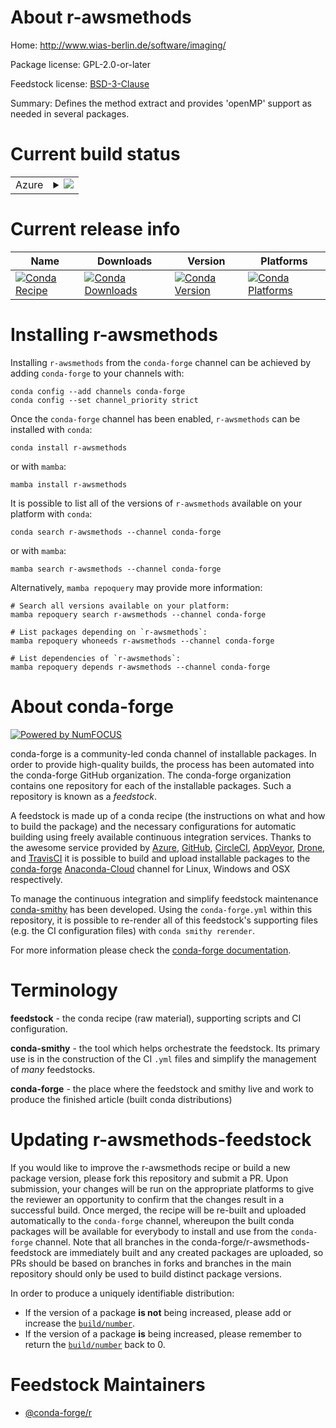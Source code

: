 About r-awsmethods
==================

Home: http://www.wias-berlin.de/software/imaging/

Package license: GPL-2.0-or-later

Feedstock license: [BSD-3-Clause](https://github.com/conda-forge/r-awsmethods-feedstock/blob/main/LICENSE.txt)

Summary: Defines the method extract and provides 'openMP' support as needed in several packages.

Current build status
====================


<table>
    
  <tr>
    <td>Azure</td>
    <td>
      <details>
        <summary>
          <a href="https://dev.azure.com/conda-forge/feedstock-builds/_build/latest?definitionId=3337&branchName=main">
            <img src="https://dev.azure.com/conda-forge/feedstock-builds/_apis/build/status/r-awsmethods-feedstock?branchName=main">
          </a>
        </summary>
        <table>
          <thead><tr><th>Variant</th><th>Status</th></tr></thead>
          <tbody><tr>
              <td>linux_64_r_base4.1</td>
              <td>
                <a href="https://dev.azure.com/conda-forge/feedstock-builds/_build/latest?definitionId=3337&branchName=main">
                  <img src="https://dev.azure.com/conda-forge/feedstock-builds/_apis/build/status/r-awsmethods-feedstock?branchName=main&jobName=linux&configuration=linux_64_r_base4.1" alt="variant">
                </a>
              </td>
            </tr><tr>
              <td>linux_64_r_base4.2</td>
              <td>
                <a href="https://dev.azure.com/conda-forge/feedstock-builds/_build/latest?definitionId=3337&branchName=main">
                  <img src="https://dev.azure.com/conda-forge/feedstock-builds/_apis/build/status/r-awsmethods-feedstock?branchName=main&jobName=linux&configuration=linux_64_r_base4.2" alt="variant">
                </a>
              </td>
            </tr><tr>
              <td>osx_64_r_base4.1</td>
              <td>
                <a href="https://dev.azure.com/conda-forge/feedstock-builds/_build/latest?definitionId=3337&branchName=main">
                  <img src="https://dev.azure.com/conda-forge/feedstock-builds/_apis/build/status/r-awsmethods-feedstock?branchName=main&jobName=osx&configuration=osx_64_r_base4.1" alt="variant">
                </a>
              </td>
            </tr><tr>
              <td>osx_64_r_base4.2</td>
              <td>
                <a href="https://dev.azure.com/conda-forge/feedstock-builds/_build/latest?definitionId=3337&branchName=main">
                  <img src="https://dev.azure.com/conda-forge/feedstock-builds/_apis/build/status/r-awsmethods-feedstock?branchName=main&jobName=osx&configuration=osx_64_r_base4.2" alt="variant">
                </a>
              </td>
            </tr><tr>
              <td>win_64</td>
              <td>
                <a href="https://dev.azure.com/conda-forge/feedstock-builds/_build/latest?definitionId=3337&branchName=main">
                  <img src="https://dev.azure.com/conda-forge/feedstock-builds/_apis/build/status/r-awsmethods-feedstock?branchName=main&jobName=win&configuration=win_64_" alt="variant">
                </a>
              </td>
            </tr>
          </tbody>
        </table>
      </details>
    </td>
  </tr>
</table>

Current release info
====================

| Name | Downloads | Version | Platforms |
| --- | --- | --- | --- |
| [![Conda Recipe](https://img.shields.io/badge/recipe-r--awsmethods-green.svg)](https://anaconda.org/conda-forge/r-awsmethods) | [![Conda Downloads](https://img.shields.io/conda/dn/conda-forge/r-awsmethods.svg)](https://anaconda.org/conda-forge/r-awsmethods) | [![Conda Version](https://img.shields.io/conda/vn/conda-forge/r-awsmethods.svg)](https://anaconda.org/conda-forge/r-awsmethods) | [![Conda Platforms](https://img.shields.io/conda/pn/conda-forge/r-awsmethods.svg)](https://anaconda.org/conda-forge/r-awsmethods) |

Installing r-awsmethods
=======================

Installing `r-awsmethods` from the `conda-forge` channel can be achieved by adding `conda-forge` to your channels with:

```
conda config --add channels conda-forge
conda config --set channel_priority strict
```

Once the `conda-forge` channel has been enabled, `r-awsmethods` can be installed with `conda`:

```
conda install r-awsmethods
```

or with `mamba`:

```
mamba install r-awsmethods
```

It is possible to list all of the versions of `r-awsmethods` available on your platform with `conda`:

```
conda search r-awsmethods --channel conda-forge
```

or with `mamba`:

```
mamba search r-awsmethods --channel conda-forge
```

Alternatively, `mamba repoquery` may provide more information:

```
# Search all versions available on your platform:
mamba repoquery search r-awsmethods --channel conda-forge

# List packages depending on `r-awsmethods`:
mamba repoquery whoneeds r-awsmethods --channel conda-forge

# List dependencies of `r-awsmethods`:
mamba repoquery depends r-awsmethods --channel conda-forge
```


About conda-forge
=================

[![Powered by
NumFOCUS](https://img.shields.io/badge/powered%20by-NumFOCUS-orange.svg?style=flat&colorA=E1523D&colorB=007D8A)](https://numfocus.org)

conda-forge is a community-led conda channel of installable packages.
In order to provide high-quality builds, the process has been automated into the
conda-forge GitHub organization. The conda-forge organization contains one repository
for each of the installable packages. Such a repository is known as a *feedstock*.

A feedstock is made up of a conda recipe (the instructions on what and how to build
the package) and the necessary configurations for automatic building using freely
available continuous integration services. Thanks to the awesome service provided by
[Azure](https://azure.microsoft.com/en-us/services/devops/), [GitHub](https://github.com/),
[CircleCI](https://circleci.com/), [AppVeyor](https://www.appveyor.com/),
[Drone](https://cloud.drone.io/welcome), and [TravisCI](https://travis-ci.com/)
it is possible to build and upload installable packages to the
[conda-forge](https://anaconda.org/conda-forge) [Anaconda-Cloud](https://anaconda.org/)
channel for Linux, Windows and OSX respectively.

To manage the continuous integration and simplify feedstock maintenance
[conda-smithy](https://github.com/conda-forge/conda-smithy) has been developed.
Using the ``conda-forge.yml`` within this repository, it is possible to re-render all of
this feedstock's supporting files (e.g. the CI configuration files) with ``conda smithy rerender``.

For more information please check the [conda-forge documentation](https://conda-forge.org/docs/).

Terminology
===========

**feedstock** - the conda recipe (raw material), supporting scripts and CI configuration.

**conda-smithy** - the tool which helps orchestrate the feedstock.
                   Its primary use is in the construction of the CI ``.yml`` files
                   and simplify the management of *many* feedstocks.

**conda-forge** - the place where the feedstock and smithy live and work to
                  produce the finished article (built conda distributions)


Updating r-awsmethods-feedstock
===============================

If you would like to improve the r-awsmethods recipe or build a new
package version, please fork this repository and submit a PR. Upon submission,
your changes will be run on the appropriate platforms to give the reviewer an
opportunity to confirm that the changes result in a successful build. Once
merged, the recipe will be re-built and uploaded automatically to the
`conda-forge` channel, whereupon the built conda packages will be available for
everybody to install and use from the `conda-forge` channel.
Note that all branches in the conda-forge/r-awsmethods-feedstock are
immediately built and any created packages are uploaded, so PRs should be based
on branches in forks and branches in the main repository should only be used to
build distinct package versions.

In order to produce a uniquely identifiable distribution:
 * If the version of a package **is not** being increased, please add or increase
   the [``build/number``](https://docs.conda.io/projects/conda-build/en/latest/resources/define-metadata.html#build-number-and-string).
 * If the version of a package **is** being increased, please remember to return
   the [``build/number``](https://docs.conda.io/projects/conda-build/en/latest/resources/define-metadata.html#build-number-and-string)
   back to 0.

Feedstock Maintainers
=====================

* [@conda-forge/r](https://github.com/conda-forge/r/)

